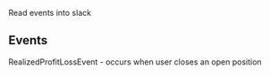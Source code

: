 Read events into slack

## Events
RealizedProfitLossEvent - occurs when user closes an open position

